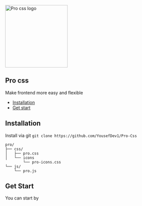 <p align="left">
    <img src="https://pro-css.netlify.app/imgs/logo.png" alt="Pro css logo" width="200" height="200">
</p>

<h2>Pro css</h2>

<p>Make frontend more easy and flexible</p>

- [Installation](#installation)
- [Get start](#get-start)


## Installation

Install via git `git clone https://github.com/YousefDev1/Pro-Css`

```text
pro/
├── css/
│   ├── pro.css
│   └── icons
        └── pro-icons.css
└── js/
    └── pro.js
```

## Get Start

You can start by 
